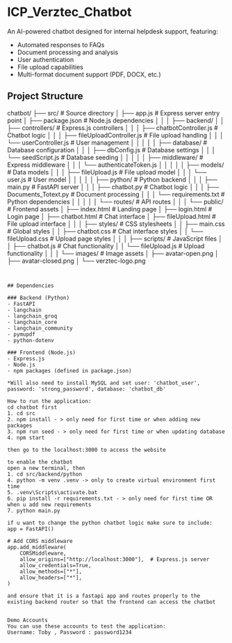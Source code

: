 # ICP_Verztec_Chatbot

An AI-powered chatbot designed for internal helpdesk support, featuring:
- Automated responses to FAQs
- Document processing and analysis
- User authentication
- File upload capabilities
- Multi-format document support (PDF, DOCX, etc.)

## Project Structure

chatbot/
├── src/                          # Source directory
│   ├── app.js                    # Express server entry point
│   ├── package.json              # Node.js dependencies
│   │
│   ├── backend/
│   │   ├── controllers/          # Express.js controllers
│   │   │   ├── chatbotController.js    # Chatbot logic
│   │   │   ├── fileUploadController.js  # File upload handling
│   │   │   └── userController.js        # User management
│   │   │
│   │   ├── database/            # Database configuration
│   │   │   ├── dbConfig.js      # Database settings
│   │   │   └── seedScript.js    # Database seeding
│   │   │
│   │   ├── middleware/          # Express middleware
│   │   │   └── authenticateToken.js
│   │   │
│   │   ├── models/             # Data models
│   │   │   ├── fileUpload.js   # File upload model
│   │   │   └── user.js         # User model
│   │   │
│   │   ├── python/            # Python backend
│   │   │   ├── main.py        # FastAPI server
│   │   │   ├── chatbot.py     # Chatbot logic
│   │   │   ├── Documents_Totext.py  # Document processing
│   │   │   └── requirements.txt      # Python dependencies
│   │   │
│   │   └── routes/            # API routes
│   │
│   └── public/                # Frontend assets
│       ├── index.html         # Landing page
│       ├── login.html         # Login page
│       ├── chatbot.html       # Chat interface
│       ├── fileUpload.html    # File upload interface
│       │
│       ├── styles/           # CSS stylesheets
│       │   ├── main.css      # Global styles
│       │   ├── chatbot.css   # Chat interface styles
│       │   └── fileUpload.css # Upload page styles
│       │
│       ├── scripts/          # JavaScript files
│       │   ├── chatbot.js    # Chat functionality
│       │   └── fileUpload.js # Upload functionality
│       │
│       └── images/           # Image assets
│           ├── avatar-open.png
│           ├── avatar-closed.png
│           └── verztec-logo.png
```


## Dependencies

### Backend (Python)
- FastAPI
- langchain
- langchain_groq
- langchain_core
- langchain_community
- pymupdf
- python-dotenv

### Frontend (Node.js)
- Express.js
- Node.js
- npm packages (defined in package.json)

*Will also need to install MySQL and set user: 'chatbot_user', 
password: 'strong_password', database: 'chatbot_db'

How to run the application:
cd chatbot first
1. cd src
2. npm install - > only need for first time or when adding new packages
3. npm run seed - > only need for first time or when updating database 
4. npm start

then go to the localhost:3000 to access the website

to enable the chatbot
open a new terminal, then
1. cd src/backend/python
4. python -m venv .venv -> only to create virtual environment first time
5. .venv\Scripts\activate.bat
6. pip install -r requirements.txt - > only need for first time OR when u add new requirements
7. python main.py

if u want to change the python chatbot logic make sure to include:
app = FastAPI()

# Add CORS middleware
app.add_middleware(
    CORSMiddleware,
    allow_origins=["http://localhost:3000"],  # Express.js server
    allow_credentials=True,
    allow_methods=["*"],
    allow_headers=["*"],
)

and ensure that it is a fastapi app and routes properly to the existing backend router so that the frontend can access the chatbot


Demo Accounts
You can use these accounts to test the application:
Username: Toby , Password : password1234


